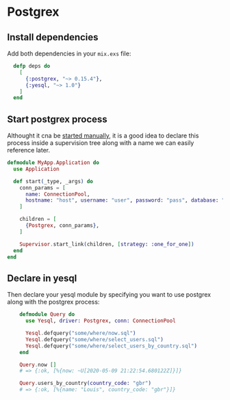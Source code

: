 # Postgrex

## Install dependencies

Add both dependencies in your `mix.exs` file:

```elixir
  defp deps do
    [
      {:postgrex, "~> 0.15.4"},
      {:yesql, "~> 1.0"}
    ]
  end
```

## Start postgrex process

Althought it cna be [started manually](https://hexdocs.pm/postgrex/readme.html#example),
it is a good idea to declare this process inside a supervision tree
along with a name we can easily reference later.

```elixir
defmodule MyApp.Application do
  use Application

  def start(_type, _args) do
    conn_params = [
      name: ConnectionPool,
      hostname: "host", username: "user", password: "pass", database: "your_db"
    ]

    children = [
      {Postgrex, conn_params},
    ]

    Supervisor.start_link(children, [strategy: :one_for_one])
  end
end
```

## Declare in yesql

Then declare your yesql module by specifying you want to use postgrex
along with the postgrex process:

```elixir
    defmodule Query do
      use Yesql, driver: Postgrex, conn: ConnectionPool

      Yesql.defquery("some/where/now.sql")
      Yesql.defquery("some/where/select_users.sql")
      Yesql.defquery("some/where/select_users_by_country.sql")
    end

    Query.now []
    # => {:ok, [%{now: ~U[2020-05-09 21:22:54.680122Z]}]}

    Query.users_by_country(country_code: "gbr")
    # => {:ok, [%{name: "Louis", country_code: "gbr"}]}
```
